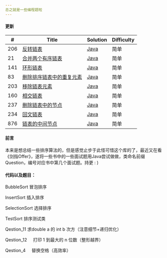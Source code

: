 ```yaml
---
总之就是一些编程题啦
---
```


#### 更新

| #    | Title                                                        | Solution                                                     | Difficulty |
| ---- | ------------------------------------------------------------ | ------------------------------------------------------------ | ---------- |
| 206  | [反转链表](https://leetcode-cn.com/problems/reverse-linked-list/) | [Java](https://github.com/Omooo/Algorithm/blob/master/src/top/omooo/leetcode/linkedlist/ReverseLinkedList.java) | 简单       |
| 21   | [合并两个有序链表](https://leetcode-cn.com/problems/merge-two-sorted-lists/) | [Java](https://github.com/Omooo/Algorithm/blob/master/src/top/omooo/leetcode/linkedlist/MergeSortedList.java) | 简单       |
| 141  | [环形链表](https://leetcode-cn.com/problems/linked-list-cycle/) | [Java](https://github.com/Omooo/Algorithm/blob/master/src/top/omooo/leetcode/linkedlist/CircleLinkedList.java) | 简单       |
| 83   | [删除排序链表中的重复元素](https://leetcode-cn.com/problems/remove-duplicates-from-sorted-list/) | [Java](https://github.com/Omooo/Algorithm/blob/master/src/top/omooo/leetcode/linkedlist/DeleteDuplicateLinkedList.java) | 简单       |
| 203  | [移除链表元素](https://leetcode-cn.com/problems/remove-linked-list-elements/) | [Java](https://github.com/Omooo/Algorithm/blob/master/src/top/omooo/leetcode/linkedlist/RemoveElementLinkedList.java) | 简单       |
| 160  | [相交链表](https://leetcode-cn.com/problems/intersection-of-two-linked-lists/) | [Java](https://github.com/Omooo/Algorithm/blob/master/src/top/omooo/leetcode/linkedlist/IntersectionLinkedList.java) | 简单       |
| 237  | [删除链表中的节点](https://leetcode-cn.com/problems/delete-node-in-a-linked-list/) | [Java](https://github.com/Omooo/Algorithm/blob/master/src/top/omooo/leetcode/linkedlist/DeleteNodeLinkedList.java) | 简单       |
| 234  | [回文链表](https://leetcode-cn.com/problems/palindrome-linked-list/) | [Java](https://github.com/Omooo/Algorithm/blob/master/src/top/omooo/leetcode/linkedlist/PalindromeLinkedList.java) | 简单       |
| 876  | [链表的中间节点](https://leetcode-cn.com/problems/middle-of-the-linked-list/) | [Java](https://github.com/Omooo/Algorithm/blob/master/src/top/omooo/leetcode/linkedlist/MiddleNodeLinkedList.java) | 简单       |



#### 前言

本来是想总结一些排序算法的，但是感觉止步于此怪可惜这个库的了，最近又在看《剑指Offer》，遂将一些书中的一些面试题用Java尝试做做，类命名前缀 Question，编号对应书中第几个面试题。持更 : )

#### 代码以及题目：

BubbleSort      冒泡排序

InsertSort      插入排序

SelectionSort			  选择排序

TestSort			  排序测试类

Qestion_11		  求double a 的 int b 次方（注意细节+递归优化） 

Qestion_12      打印 1 到最大的 n 位数（整形越界）

Qestion_4      替换空格（高效率）
